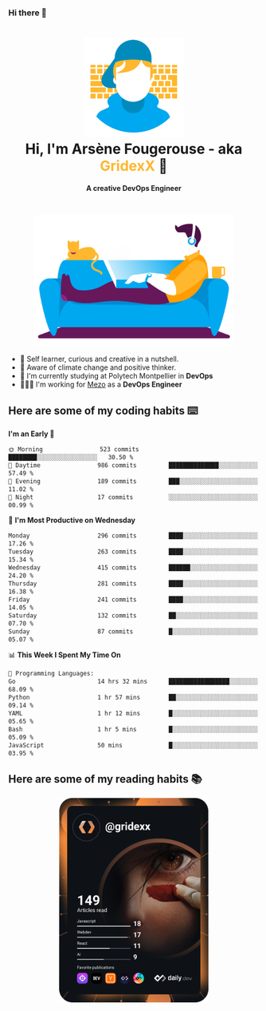 ### Hi there 👋

<!--
**GridexX/gridexx** is a ✨ _special_ ✨ repository because its `README.md` (this file) appears on your GitHub profile.

Here are some ideas to get you started:

- 🔭 I’m currently working on ...
- 🌱 I’m currently learning ...
- 👯 I’m looking to collaborate on ...
- 🤔 I’m looking for help with ...
- 💬 Ask me about ...
- 📫 How to reach me: ...
- 😄 Pronouns: ...
- ⚡ Fun fact: ...
-->


<!-- Header -->
<h1 align="center">
  <img src="./images/user_profile.png" width="200">
  <br>
  Hi, I'm Arsène Fougerouse - aka <span style="color:#ffb72e">GridexX</span> 👋
</h1>


<p align="center">
  <b>A creative DevOps Engineer </b>
</p>
<br/>
<p align="center">
  <img src="./images/man_couch.png" width="400">
</p>

- 🎨 Self learner, curious and creative in a nutshell. 
- 🌱 Aware of climate change and positive thinker.
- 📕 I'm currently studying at Polytech Montpellier in **DevOps**
- 👨🏻‍💻 I'm working for [Mezo](https://meso-lr.umontpellier.fr/) as a **DevOps Engineer**


## Here are some of my coding habits ⌨️

<!-- Add a section about tech and Ops stack
  Like this one : https://github.com/Xanthus58#-tech-stack
-->
<!--START_SECTION:waka-->
**I'm an Early 🐤** 

```text
🌞 Morning                523 commits         ████████░░░░░░░░░░░░░░░░░   30.50 % 
🌆 Daytime                986 commits         ██████████████░░░░░░░░░░░   57.49 % 
🌃 Evening                189 commits         ███░░░░░░░░░░░░░░░░░░░░░░   11.02 % 
🌙 Night                  17 commits          ░░░░░░░░░░░░░░░░░░░░░░░░░   00.99 % 
```
📅 **I'm Most Productive on Wednesday** 

```text
Monday                   296 commits         ████░░░░░░░░░░░░░░░░░░░░░   17.26 % 
Tuesday                  263 commits         ████░░░░░░░░░░░░░░░░░░░░░   15.34 % 
Wednesday                415 commits         ██████░░░░░░░░░░░░░░░░░░░   24.20 % 
Thursday                 281 commits         ████░░░░░░░░░░░░░░░░░░░░░   16.38 % 
Friday                   241 commits         ████░░░░░░░░░░░░░░░░░░░░░   14.05 % 
Saturday                 132 commits         ██░░░░░░░░░░░░░░░░░░░░░░░   07.70 % 
Sunday                   87 commits          █░░░░░░░░░░░░░░░░░░░░░░░░   05.07 % 
```


📊 **This Week I Spent My Time On** 

```text
💬 Programming Languages: 
Go                       14 hrs 32 mins      █████████████████░░░░░░░░   68.09 % 
Python                   1 hr 57 mins        ██░░░░░░░░░░░░░░░░░░░░░░░   09.14 % 
YAML                     1 hr 12 mins        █░░░░░░░░░░░░░░░░░░░░░░░░   05.65 % 
Bash                     1 hr 5 mins         █░░░░░░░░░░░░░░░░░░░░░░░░   05.09 % 
JavaScript               50 mins             █░░░░░░░░░░░░░░░░░░░░░░░░   03.95 % 
```


<!--END_SECTION:waka-->

## Here are some of my reading habits 📚
<div  align="center">
  <img src="./images/devcard.svg" width="300">
</div>
